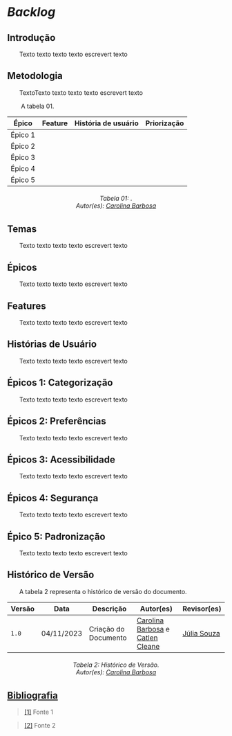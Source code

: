 # ***Backlog***

## **Introdução**
<p align="justify">
&emsp;&emsp;Texto 
texto texto texto escrevert  texto
</p>

## **Metodologia**
<p align="justify">
&emsp;&emsp;TextoTexto 
texto texto texto escrevert  texto
</p>

<p align="justify">
&emsp;&emsp; A tabela 01.
</p>

| Épico | Feature | História de usuário | Priorização | 
| ------ | ---- | --------- | --------- | 
|  Épico 1 |  |  |  |  
|  Épico 2 |  |  |  |  
|  Épico 3 |  |  |  | 
|  Épico 4 |  |  |  | 
|  Épico 5 |  |  |  |    
<p align="justify">
<h6 align= "center"> Tabela 01: .
<br> Autor(es): <a href="https://github.com/CarolinaBarb">Carolina Barbosa</a></h6>
</p>

## **Temas**
<p align="justify">
&emsp;&emsp;Texto 
texto texto texto escrevert  texto
</p>

## **Épicos**
<p align="justify">
&emsp;&emsp;Texto 
texto texto texto escrevert  texto
</p>

## **Features**
<p align="justify">
&emsp;&emsp;Texto 
texto texto texto escrevert  texto
</p>

## **Histórias de Usuário**
<p align="justify">
&emsp;&emsp;Texto 
texto texto texto escrevert  texto
</p>

## **Épicos 1: Categorização**
<p align="justify">
&emsp;&emsp;Texto 
texto texto texto escrevert  texto
</p>

## **Épicos 2: Preferências**
<p align="justify">
&emsp;&emsp;Texto 
texto texto texto escrevert  texto
</p>

## **Épicos 3: Acessibilidade**
<p align="justify">
&emsp;&emsp;Texto 
texto texto texto escrevert  texto
</p>

## **Épicos 4: Segurança**
<p align="justify">
&emsp;&emsp;Texto 
texto texto texto escrevert  texto
</p>

## **Épico 5: Padronização**
<p align="justify">
&emsp;&emsp;Texto 
texto texto texto escrevert  texto
</p>


## **Histórico de Versão**
<p align="justify">
&emsp;&emsp;A tabela 2 representa o histórico de versão do documento.
</p>

| Versão | Data | Descrição | Autor(es) | Revisor(es) |
| ------ | ---- | --------- | --------- | ---------- |
| `1.0`  | 04/11/2023 | Criação do Documento | [Carolina Barbosa](https://github.com/CarolinaBarb) e [Catlen Cleane](https://github.com/catlenc) |  [Júlia Souza](https://github.com/JuliaSSouza) |
<h6 align= "center"> Tabela 2: Histórico de Versão.
<br> Autor(es): <a href="https://github.com/CarolinaBarb">Carolina Barbosa </h6>

## **Bibliografia**
> <a href="https://Link_da_fonte">[1]</a> Fonte 1

> <a href="https://Link_da_fonte">[2]</a> Fonte 2